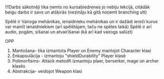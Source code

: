 !!!Darbs sākotnēji tika ņemts no kursabiedrenes jo nebiju lekcijā, citādāk beigu darbs ir savs un atšķirās (nezināju kā gitā noņemt branching utt)

Spēlē ir Vairoga mehānikas, ienaidnieku mehānikas un ir dažādi ieroči kurus var mainīt ienaidniekiem (arī spēlētājam, taču ne spēles laikā)
Spēlē ir arī audio, pogām, sišanai un atvairīšanai (kā arī kad vairogs salūzt)

OPP
1. Mantošana- tika izmantota Player un Enemy mantojot Character klasi
2. Enkapsulācija - izmantoju "shieldDurability" Player klasē 
3. Polimorfisms- Attack metodfi izmantoju plaer, berserker, mage un archer klasēs
4. Abstrakcija- veidojot Weapon klasi
